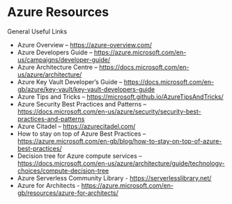 # Azure Resources
General Useful Links

* Azure Overview – https://azure-overview.com/
* Azure Developers Guide – https://azure.microsoft.com/en-us/campaigns/developer-guide/
* Azure Architecture Centre – https://docs.microsoft.com/en-us/azure/architecture/
* Azure Key Vault Developer’s Guide – https://docs.microsoft.com/en-gb/azure/key-vault/key-vault-developers-guide
* Azure Tips and Tricks – https://microsoft.github.io/AzureTipsAndTricks/
* Azure Security Best Practices and Patterns – https://docs.microsoft.com/en-us/azure/security/security-best-practices-and-patterns
* Azure Citadel – https://azurecitadel.com/
* How to stay on top of Azure Best Practices – https://azure.microsoft.com/en-gb/blog/how-to-stay-on-top-of-azure-best-practices/
* Decision tree for Azure compute services – https://docs.microsoft.com/en-us/azure/architecture/guide/technology-choices/compute-decision-tree
* Azure Serverless Community Library - https://serverlesslibrary.net/
* Azure for Architects - https://azure.microsoft.com/en-gb/resources/azure-for-architects/
